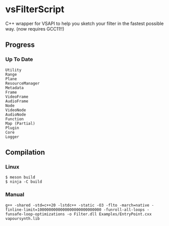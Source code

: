 # vsFilterScript
C++ wrapper for VSAPI to help you sketch your filter in the fastest possible way. (now requires GCC11!!)

## Progress

### Up To Date

```
Utility
Range
Plane
ResourceManager
Metadata
Frame
VideoFrame
AudioFrame
Node
VideoNode
AudioNode
Function
Map (Partial)
Plugin
Core
Logger
```

## Compilation

### Linux

```
$ meson build
$ ninja -C build
```

### Manual

```
g++ -shared -std=c++20 -lstdc++ -static -O3 -flto -march=native -finline-limit=1000000000000000000000000000 -funroll-all-loops -funsafe-loop-optimizations -o Filter.dll Examples/EntryPoint.cxx vapoursynth.lib
```
